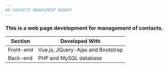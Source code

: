```yaml
---
## CONTACTS MANAGEMENT WEBAPP
---
```


### This is a web page development for management of contacts.

| Section | Developed With |
|---|---|
| Front-end | Vue.js, JQuery-Ajax and Bootstrap |
| Back-end | PHP and MySQL database |
